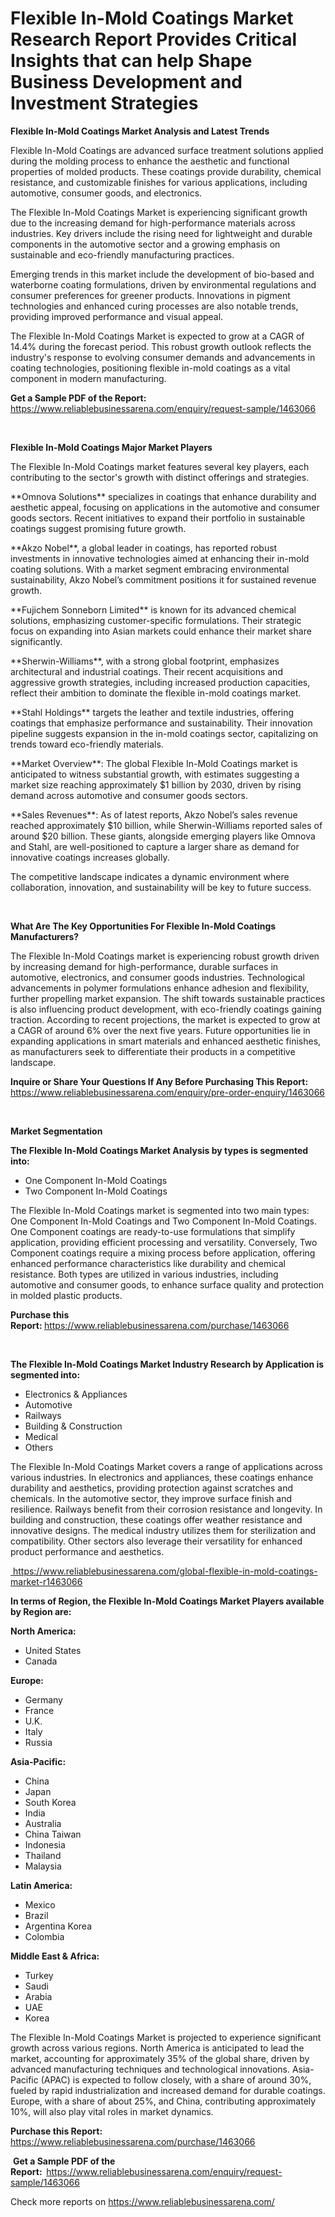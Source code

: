 <p><h1>Flexible In-Mold Coatings Market Research Report Provides Critical Insights that can help Shape Business Development and Investment Strategies</h1></p><p><strong>Flexible In-Mold Coatings Market Analysis and Latest Trends</strong></p>
<p><p>Flexible In-Mold Coatings are advanced surface treatment solutions applied during the molding process to enhance the aesthetic and functional properties of molded products. These coatings provide durability, chemical resistance, and customizable finishes for various applications, including automotive, consumer goods, and electronics. </p><p>The Flexible In-Mold Coatings Market is experiencing significant growth due to the increasing demand for high-performance materials across industries. Key drivers include the rising need for lightweight and durable components in the automotive sector and a growing emphasis on sustainable and eco-friendly manufacturing practices. </p><p>Emerging trends in this market include the development of bio-based and waterborne coating formulations, driven by environmental regulations and consumer preferences for greener products. Innovations in pigment technologies and enhanced curing processes are also notable trends, providing improved performance and visual appeal. </p><p>The Flexible In-Mold Coatings Market is expected to grow at a CAGR of 14.4% during the forecast period. This robust growth outlook reflects the industry's response to evolving consumer demands and advancements in coating technologies, positioning flexible in-mold coatings as a vital component in modern manufacturing.</p></p>
<p><strong>Get a Sample PDF of the Report:&nbsp;</strong> <a href="https://www.reliablebusinessarena.com/enquiry/request-sample/1463066?utm_campaign=2231&utm_medium=2&utm_source=Github&utm_content=ia&utm_term=03022025&utm_id=flexible-in-mold-coatings">https://www.reliablebusinessarena.com/enquiry/request-sample/1463066</a></p>
<p>&nbsp;</p>
<p><strong>Flexible In-Mold Coatings Major Market Players</strong></p>
<p><p>The Flexible In-Mold Coatings market features several key players, each contributing to the sector's growth with distinct offerings and strategies. </p><p>**Omnova Solutions** specializes in coatings that enhance durability and aesthetic appeal, focusing on applications in the automotive and consumer goods sectors. Recent initiatives to expand their portfolio in sustainable coatings suggest promising future growth.</p><p>**Akzo Nobel**, a global leader in coatings, has reported robust investments in innovative technologies aimed at enhancing their in-mold coating solutions. With a market segment embracing environmental sustainability, Akzo Nobel’s commitment positions it for sustained revenue growth.</p><p>**Fujichem Sonneborn Limited** is known for its advanced chemical solutions, emphasizing customer-specific formulations. Their strategic focus on expanding into Asian markets could enhance their market share significantly.</p><p>**Sherwin-Williams**, with a strong global footprint, emphasizes architectural and industrial coatings. Their recent acquisitions and aggressive growth strategies, including increased production capacities, reflect their ambition to dominate the flexible in-mold coatings market.</p><p>**Stahl Holdings** targets the leather and textile industries, offering coatings that emphasize performance and sustainability. Their innovation pipeline suggests expansion in the in-mold coatings sector, capitalizing on trends toward eco-friendly materials.</p><p>**Market Overview**: The global Flexible In-Mold Coatings market is anticipated to witness substantial growth, with estimates suggesting a market size reaching approximately $1 billion by 2030, driven by rising demand across automotive and consumer goods sectors.</p><p>**Sales Revenues**: As of latest reports, Akzo Nobel’s sales revenue reached approximately $10 billion, while Sherwin-Williams reported sales of around $20 billion. These giants, alongside emerging players like Omnova and Stahl, are well-positioned to capture a larger share as demand for innovative coatings increases globally. </p><p>The competitive landscape indicates a dynamic environment where collaboration, innovation, and sustainability will be key to future success.</p></p>
<p>&nbsp;</p>
<p><strong>What Are The Key Opportunities For Flexible In-Mold Coatings Manufacturers?</strong></p>
<p><p>The Flexible In-Mold Coatings market is experiencing robust growth driven by increasing demand for high-performance, durable surfaces in automotive, electronics, and consumer goods industries. Technological advancements in polymer formulations enhance adhesion and flexibility, further propelling market expansion. The shift towards sustainable practices is also influencing product development, with eco-friendly coatings gaining traction. According to recent projections, the market is expected to grow at a CAGR of around 6% over the next five years. Future opportunities lie in expanding applications in smart materials and enhanced aesthetic finishes, as manufacturers seek to differentiate their products in a competitive landscape.</p></p>
<p><strong>Inquire or Share Your Questions If Any Before Purchasing This Report:</strong> <a href="https://www.reliablebusinessarena.com/enquiry/pre-order-enquiry/1463066?utm_campaign=2231&utm_medium=2&utm_source=Github&utm_content=ia&utm_term=03022025&utm_id=flexible-in-mold-coatings">https://www.reliablebusinessarena.com/enquiry/pre-order-enquiry/1463066</a></p>
<p>&nbsp;</p>
<p><strong>Market Segmentation</strong></p>
<p><strong>The Flexible In-Mold Coatings Market Analysis by types is segmented into:</strong></p>
<p><ul><li>One Component In-Mold Coatings</li><li>Two Component In-Mold Coatings</li></ul></p>
<p><p>The Flexible In-Mold Coatings market is segmented into two main types: One Component In-Mold Coatings and Two Component In-Mold Coatings. One Component coatings are ready-to-use formulations that simplify application, providing efficient processing and versatility. Conversely, Two Component coatings require a mixing process before application, offering enhanced performance characteristics like durability and chemical resistance. Both types are utilized in various industries, including automotive and consumer goods, to enhance surface quality and protection in molded plastic products.</p></p>
<p><strong>Purchase this Report:&nbsp;</strong><a href="https://www.reliablebusinessarena.com/purchase/1463066?utm_campaign=2231&utm_medium=2&utm_source=Github&utm_content=ia&utm_term=03022025&utm_id=flexible-in-mold-coatings">https://www.reliablebusinessarena.com/purchase/1463066</a></p>
<p>&nbsp;</p>
<p><strong>The Flexible In-Mold Coatings Market Industry Research by Application is segmented into:</strong></p>
<p><ul><li>Electronics & Appliances</li><li>Automotive</li><li>Railways</li><li>Building & Construction</li><li>Medical</li><li>Others</li></ul></p>
<p><p>The Flexible In-Mold Coatings Market covers a range of applications across various industries. In electronics and appliances, these coatings enhance durability and aesthetics, providing protection against scratches and chemicals. In the automotive sector, they improve surface finish and resilience. Railways benefit from their corrosion resistance and longevity. In building and construction, these coatings offer weather resistance and innovative designs. The medical industry utilizes them for sterilization and compatibility. Other sectors also leverage their versatility for enhanced product performance and aesthetics.</p></p>
<p><a href="https://www.reliablebusinessarena.com/global-flexible-in-mold-coatings-market-r1463066?utm_campaign=2231&utm_medium=2&utm_source=Github&utm_content=ia&utm_term=03022025&utm_id=flexible-in-mold-coatings">&nbsp;https://www.reliablebusinessarena.com/global-flexible-in-mold-coatings-market-r1463066</a></p>
<p><strong>In terms of Region, the Flexible In-Mold Coatings Market Players available by Region are:</strong></p>
<p>
    <p> <strong> North America: </strong>
        <ul>
            <li>United States</li>
            <li>Canada</li>
        </ul>
        </p> 
    <p> <strong> Europe: </strong>
        <ul>
            <li>Germany</li>
            <li>France</li>
            <li>U.K.</li>
            <li>Italy</li>
            <li>Russia</li>
        </ul>
        </p> 
    <p> <strong> Asia-Pacific: </strong>
        <ul>
            <li>China</li>
            <li>Japan</li>
            <li>South Korea</li>
            <li>India</li>
            <li>Australia</li>
            <li>China Taiwan</li>
            <li>Indonesia</li>
            <li>Thailand</li>
            <li>Malaysia</li>
        </ul>
        </p> 
    <p> <strong> Latin America: </strong>
        <ul>
            <li>Mexico</li>
            <li>Brazil</li>
            <li>Argentina Korea</li>
            <li>Colombia</li>
        </ul>
        </p> 
    <p> <strong> Middle East & Africa: </strong>
        <ul>
            <li>Turkey</li>
            <li>Saudi</li>
            <li>Arabia</li>
            <li>UAE</li>
            <li>Korea</li>
        </ul>
    </p>
    </p>
<p><p>The Flexible In-Mold Coatings Market is projected to experience significant growth across various regions. North America is anticipated to lead the market, accounting for approximately 35% of the global share, driven by advanced manufacturing techniques and technological innovations. Asia-Pacific (APAC) is expected to follow closely, with a share of around 30%, fueled by rapid industrialization and increased demand for durable coatings. Europe, with a share of about 25%, and China, contributing approximately 10%, will also play vital roles in market dynamics.</p></p>
<p><strong>Purchase this Report: </strong><a href="https://www.reliablebusinessarena.com/purchase/1463066?utm_campaign=2231&utm_medium=2&utm_source=Github&utm_content=ia&utm_term=03022025&utm_id=flexible-in-mold-coatings">https://www.reliablebusinessarena.com/purchase/1463066</a></p>
<p>&nbsp;<strong>Get a Sample PDF of the Report:&nbsp;&nbsp;</strong><a href="https://www.reliablebusinessarena.com/enquiry/request-sample/1463066?utm_campaign=2231&utm_medium=2&utm_source=Github&utm_content=ia&utm_term=03022025&utm_id=flexible-in-mold-coatings">https://www.reliablebusinessarena.com/enquiry/request-sample/1463066</a></p>
<p><strong></strong></p>
<p>Check more reports on <a href="https://www.reliablebusinessarena.com/?utm_campaign=2231&utm_medium=2&utm_source=Github&utm_content=ia&utm_term=03022025&utm_id=flexible-in-mold-coatings">https://www.reliablebusinessarena.com/</a></p>